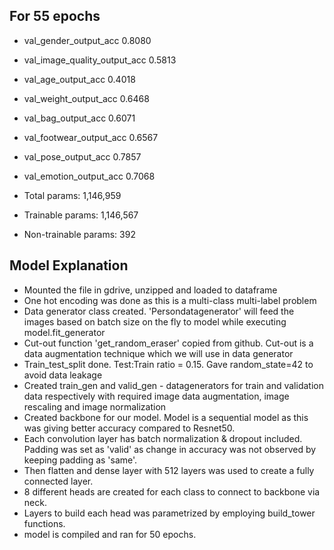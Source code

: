 For 55 epochs
-------------
- val_gender_output_acc	0.8080
- val_image_quality_output_acc	0.5813
- val_age_output_acc	0.4018
- val_weight_output_acc	0.6468
- val_bag_output_acc	0.6071
- val_footwear_output_acc	0.6567
- val_pose_output_acc	0.7857
- val_emotion_output_acc	0.7068

- Total params: 1,146,959
- Trainable params: 1,146,567
- Non-trainable params: 392

Model Explanation
------------------
- Mounted the file in gdrive, unzipped and loaded to dataframe
- One hot encoding was done as this is a multi-class multi-label problem
- Data generator class created. 'Persondatagenerator' will feed the images based on batch size on the fly to model while executing model.fit_generator
- Cut-out function 'get_random_eraser' copied from github. Cut-out is a data augmentation technique which we will use in data generator 
- Train_test_split done. Test:Train ratio = 0.15. Gave random_state=42 to avoid data leakage
- Created train_gen and valid_gen - datagenerators for train and validation data respectively with required image data augmentation, image rescaling and image normalization
- Created backbone for our model. Model is a sequential model as this was giving better accuracy compared to Resnet50.
- Each convolution layer has batch normalization & dropout included. Padding was set as 'valid' as change in accuracy was not observed by keeping padding as 'same'.
- Then flatten and dense layer with 512 layers was used to create a fully connected layer.
- 8 different heads are created for each class to connect to backbone via neck.
- Layers to build each head was parametrized by employing build_tower functions.
- model is compiled and ran for 50 epochs.
